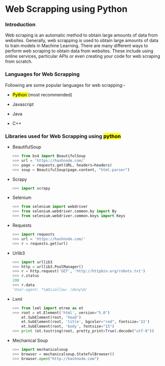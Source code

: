 # Web Scrapping using Python

### Introduction

Web scraping is an automatic method to obtain large amounts of data from websites. Generally, web scrapping is used to obtain large amounts of data to train models in Machine Learning. There are many different ways to perform web scraping to obtain data from websites. These include using online services, particular APIs or even creating your code for web scraping from scratch.

### Languages for Web Scrapping

Following are some popular languages for web scrapping:-

*   <mark>Python </mark> (most recommended)
    
*   Javascript
    
*   Java
    
*   C++
    

### Libraries used for Web Scrapping using <mark>python</mark>

*   BeautifulSoup
    
    ```python
    >>> from bs4 import BeautifulSoup
    >>> url = 'https://hashnode.com/'
    >>> page = requests.get(URL, headers=headers)
    >>> soup = BeautifulSoup(page.content, "html.parser")
    ```
    
*   Scrapy
    
    ```python
    >>> import scrapy
    ```
    
*   Selenium
    
    ```python
    >>> from selenium import webdriver
    >>> from selenium.webdriver.common.by import By
    >>> from selenium.webdriver.common.keys import Keys
    ```
    
*   Requests
    
    ```python
    >>> import requests
    >>> url = 'https://hashnode.com/'
    >>> r = requests.get(url)
    ```
    
*   Urlib3
    
    ```python
    >>> import urllib3
    >>> http = urllib3.PoolManager()
    >>> r = http.request('GET', 'http://httpbin.org/robots.txt')
    >>> r.status
    200
    >>> r.data
    'User-agent: *\nDisallow: /deny\n'
    ```
    
*   Lxml
    
    ```python
    >>> from lxml import etree as et
    >>> root = et.Element('html', version="5.0")
        et.SubElement(root, 'head')
        et.SubElement(root, 'title', bgcolor="red", fontsize='22')
        et.SubElement(root, 'body', fontsize="15")
    >>> print (et.tostring(root, pretty_print=True).decode("utf-8"))
    ```
    
*   Mechanical Soup
    
    ```python
    >>> import mechanicalsoup
    >>> browser = mechanicalsoup.StatefulBrowser()
    >>> browser.open("http://hashnode.com")
    ```